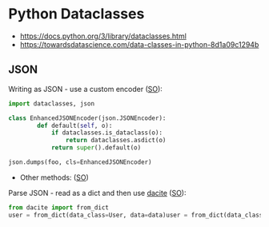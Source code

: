 # Python Dataclasses

* <https://docs.python.org/3/library/dataclasses.html>
* <https://towardsdatascience.com/data-classes-in-python-8d1a09c1294b>

## JSON

Writing as JSON - use a custom encoder ([SO](https://stackoverflow.com/a/51286749/125246)):

```python
import dataclasses, json

class EnhancedJSONEncoder(json.JSONEncoder):
        def default(self, o):
            if dataclasses.is_dataclass(o):
                return dataclasses.asdict(o)
            return super().default(o)

json.dumps(foo, cls=EnhancedJSONEncoder)
```

* Other methods: ([SO](https://stackoverflow.com/a/62716669/125246))

Parse JSON - read as a dict and then use [dacite](https://github.com/konradhalas/dacite) ([SO](https://stackoverflow.com/a/53713336/125246)):

```python
from dacite import from_dict
user = from_dict(data_class=User, data=data)user = from_dict(data_class=User, data=data)
```
